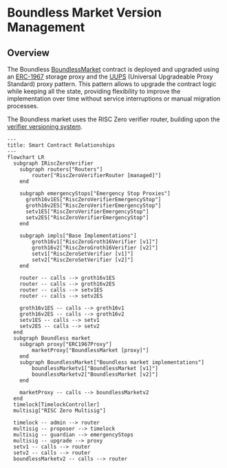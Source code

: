 # Boundless Market Version Management

## Overview

The Boundless [BoundlessMarket](./src/BoundlessMarket.sol) contract is deployed and upgraded using an [ERC-1967][erc-1967] storage proxy and the [UUPS][uups] (Universal Upgradeable Proxy Standard) proxy pattern.
This pattern allows to upgrade the contract logic while keeping all the state, providing flexibility to improve the implementation over time without service interruptions or manual migration processes.

The Boundless market uses the RISC Zero verifier router, building upon the [verifier versioning system][verifier-versioning].

```mermaid
---
title: Smart Contract Relationships
---
flowchart LR
  subgraph IRiscZeroVerifier
    subgraph routers["Routers"]
        router["RiscZeroVerifierRouter [managed]"]
    end

    subgraph emergencyStops["Emergency Stop Proxies"]
      groth16v1ES["RiscZeroVerifierEmergencyStop"]
      groth16v2ES["RiscZeroVerifierEmergencyStop"]
      setv1ES["RiscZeroVerifierEmergencyStop"]
      setv2ES["RiscZeroVerifierEmergencyStop"]
    end

    subgraph impls["Base Implementations"]
        groth16v1["RiscZeroGroth16Verifier [v1]"]
        groth16v2["RiscZeroGroth16Verifier [v2]"]
        setv1["RiscZeroSetVerifier [v1]"]
        setv2["RiscZeroSetVerifier [v2]"]
    end

    router -- calls --> groth16v1ES
    router -- calls --> groth16v2ES
    router -- calls --> setv1ES
    router -- calls --> setv2ES

    groth16v1ES -- calls --> groth16v1
    groth16v2ES -- calls --> groth16v2
    setv1ES -- calls --> setv1
    setv2ES -- calls --> setv2
  end
  subgraph Boundless market
    subgraph proxy["ERC1967Proxy"]
        marketProxy["BoundlessMarket [proxy]"]
    end
    subgraph BoundlessMarket["Boundless market implementations"]
        boundlessMarketv1["BoundlessMarket [v1]"]
        boundlessMarketv2["BoundlessMarket [v2]"]
    end

    marketProxy -- calls --> boundlessMarketv2
  end
  timelock[TimelockController]
  multisig["RISC Zero Multisig"]

  timelock -- admin --> router
  multisig -- proposer --> timelock
  multisig -- guardian --> emergencyStops
  multisig -- upgrade --> proxy
  setv1 -- calls --> router
  setv2 -- calls --> router
  boundlessMarketv2 -- calls --> router
```

[erc-1967]: https://github.com/OpenZeppelin/openzeppelin-contracts/blob/master/contracts/proxy/ERC1967/ERC1967Proxy.sol
[uups]: https://docs.openzeppelin.com/contracts/5.x/api/proxy#UUPSUpgradeable
[verifier-versioning]: https://github.com/risc0/risc0-ethereum/blob/main/contracts/version-management-design.md
